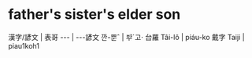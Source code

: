 # father's sister's elder son

漢字/諺文 | 表哥
--- | ---諺文 깐-뿐ˆ | ᄇᆤˊ고·
台羅 Tâi-lô | piáu-ko
戴字 Taiji | piau1koh1
